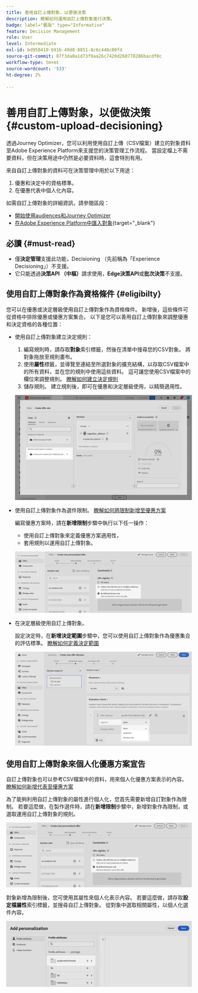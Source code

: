 ```yaml
---
title: 善用自訂上傳對象，以便做決策
description: 瞭解如何運用自訂上傳對象進行決策。
badge: label="舊版" type="Informative"
feature: Decision Management
role: User
level: Intermediate
exl-id: bd950410-691b-49d8-8851-8c6c448c00fd
source-git-commit: 87f3da0a1d73f9aa26c7420d260778286bacdf0c
workflow-type: tm+mt
source-wordcount: '533'
ht-degree: 2%

---
```


# 善用自訂上傳對象，以便做決策 {#custom-upload-decisioning}

透過Journey Optimizer，您可以利用使用自訂上傳（CSV檔案）建立的對象資料至Adobe Experience Platform來支援您的決策管理工作流程。 當設定檔上不需要資料，但在決策用途中仍然是必要資料時，這會特別有用。

來自自訂上傳對象的資料可在決策管理中用於以下用途：

1. 優惠和決定中的資格標準。
2. 在優惠代表中個人化內容。

如需自訂上傳對象的詳細資訊，請參閱區段：
* [開始使用audiences和Journey Optimizer](../audience/about-audiences.md)
* [在Adobe Experience Platform中匯入對象](https://experienceleague.adobe.com/en/docs/experience-platform/segmentation/ui/audience-portal#import-audience){target="_blank"}

## 必讀 {#must-read}

* 僅&#x200B;**決定管理**&#x200B;支援此功能，Decisioning （先前稱為「Experience Decisioning」）不支援。
* 它只能透過&#x200B;**決策API （中樞）**&#x200B;請求使用，**Edge決策API**&#x200B;或&#x200B;**批次決策**不支援。
 
## 使用自訂上傳對象作為資格條件 {#eligibilty}

您可以在優惠或決定層級使用自訂上傳對象作為資格條件。 新增後，這些條件可從資格中排除優惠或優惠方案集合。 以下是您可以善用自訂上傳對象來調整優惠和決定資格的各種位置：

* 使用自訂上傳對象建立決定規則：

   1. 編寫規則時，請存取&#x200B;**對象**&#x200B;索引標籤，然後在清單中搜尋您的CSV對象。 將對象拖放至規則畫布。
   1. 使用&#x200B;**屬性**&#x200B;標籤，並導覽至連結至所選對象的擴充結構，以存取CSV檔案中的所有資料，並在您的規則中使用這些資料。 這可讓您使用CSV檔案中的欄位來調整規則。 [瞭解如何建立決定規則](../offers/offer-library/creating-decision-rules.md)
   1. 儲存規則。 建立規則後，即可在優惠和決定層級使用，以精簡適用性。

  ![](assets/csv-rule.png)

* 使用自訂上傳對象作為選件限制。 [瞭解如何將限制新增至優惠方案](../offers/offer-library/add-constraints.md)

  編寫優惠方案時，請在&#x200B;**新增限制**&#x200B;步驟中執行以下任一操作：

   * 使用自訂上傳對象來定義優惠方案適用性，
   * 套用規則以運用自訂上傳對象。

  ![](assets/csv-offer.png)

* 在決定層級使用自訂上傳對象。

  設定決定時，在&#x200B;**新增決定範圍**&#x200B;步驟中，您可以使用自訂上傳對象作為優惠集合的評估標準。 [瞭解如何定義決定範圍](../offers/offer-activities/create-offer-activities.md#add-decision-scopes)

  ![](assets/csv-decision.png)

## 使用自訂上傳對象來個人化優惠方案宣告

自訂上傳對象也可以參考CSV檔案中的資料，用來個人化優惠方案表示的內容。 [瞭解如何新增代表至優惠方案](../offers/offer-library/add-representations.md)

為了能夠利用自訂上傳對象的屬性進行個人化，您首先需要新增自訂對象作為限制。 若要這麼做，在製作選件時，請在&#x200B;**新增限制**&#x200B;步驟中，新增對象作為限制，或選取運用自訂上傳對象的規則。

![](assets/csv-offer.png)

對象新增為限制後，您可使用其屬性來個人化表示內容。 若要這麼做，請存取&#x200B;**設定檔屬性**&#x200B;索引標籤，並搜尋自訂上傳對象。 從對象中選取相關屬性，以個人化選件內容。

![](assets/csv-perso.png)

